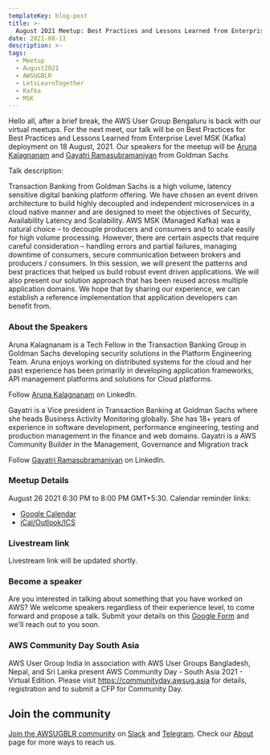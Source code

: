 ```yaml
---
templateKey: blog-post
title: >-
  August 2021 Meetup: Best Practices and Lessons Learned from Enterprise Level MSK (Kafka) deployment
date: 2021-08-11
description: >-
tags: 
  - Meetup 
  - August2021
  - AWSUGBLR 
  - LetsLearnTogether
  - Kafka
  - MSK
---
```


Hello all, after a brief break, the AWS User Group Bengaluru is back with our virtual meetups. For the next meet, our talk will be on Best Practices for Best Practices and Lessons Learned from Enterprise Level MSK (Kafka) deployment on 18 August, 2021. Our speakers for the meetup will be [Aruna Kalagnanam](https://www.linkedin.com/in/aruna-kalagnanam-a123454/) and [Gayatri Ramasubramaniyan](https://www.linkedin.com/in/gayatrir/) from Goldman Sachs

Talk description:

Transaction Banking from Goldman Sachs is a high volume, latency sensitive digital banking platform offering. We have chosen an event driven architecture to build highly decoupled and independent microservices in a cloud native manner and are designed to meet the objectives of Security, Availability Latency and Scalability. AWS MSK (Managed Kafka) was a natural choice – to decouple producers and consumers and to scale easily for high volume processing. However, there are certain aspects that require careful consideration – handling errors and partial failures, managing downtime of consumers, secure communication between brokers and producers / consumers. In this session, we will present the patterns and best practices that helped us build robust event driven applications. We will also present our solution approach that has been reused across multiple application domains. We hope that by sharing our experience, we can establish a reference implementation that application developers can benefit from.


### About the Speakers

Aruna Kalagnanam is a Tech Fellow in the Transaction Banking Group in Goldman Sachs developing security solutions in the Platform Engineering Team. Aruna enjoys working on distributed systems for the cloud and her past experience has been primarily in developing application frameworks, API management platforms and solutions for Cloud platforms.

Follow [Aruna Kalagnanam](https://www.linkedin.com/in/aruna-kalagnanam-a123454/) on LinkedIn.


Gayatri is a Vice president in Transaction Banking at Goldman Sachs where she heads Business Activity Monitoring globally. She has 18+ years of experience in software development, performance engineering, testing and production management in the finance and web domains.  Gayatri is a AWS Community Builder in the Management, Governance and Migration track

Follow [Gayatri Ramasubramaniyan](https://www.linkedin.com/in/gayatrir/) on LinkedIn.

### Meetup Details

August 26 2021 6:30 PM to 8:00 PM GMT+5:30. Calendar reminder links:

- [Google Calendar](http://www.google.com/calendar/event?location=Online+event&action=TEMPLATE&sprop=name%3AAWS+User+Group-Bengaluru&sprop=website%3Ahttps%3A%2F%2Fwww.meetup.com%2Fawsugblr%2Fevents%2F276810320&details=For+full+details%2C+including+the+address%2C+and+to+RSVP+see%3A+https%3A%2F%2Fwww.meetup.com%2Fawsugblr%2Fevents%2F276810320%0A%0AJoin+the+AWS+User+Group+Bengaluru+for+a+virtual+meetup+focusing+on+Best+Practices+for+Logging+on+18+...&text=March+2021+Meetup%3A+Best+Practices+for+Logging&dates=20210318T130000Z%2F20210318T143000Z)
- [iCal/Outlook/ICS](https://www.meetup.com/awsugblr/events/276810320/ical/March+2021+Meetup%253A+Best+Practices+for+Logging.ics)


### Livestream link

Livestream link will be updated shortly. 


### Become a speaker

Are you interested in talking about something that you have worked on AWS? We welcome speakers regardless of their experience level, to come forward and propose a talk. Submit your details on this [Google Form](https://goo.gl/forms/OQXsmTFBjdFKq1Wp2) and we'll reach out to you soon.


### AWS Community Day South Asia

AWS User Group India in association with AWS User Groups Bangladesh, Nepal, and Sri Lanka present AWS Community Day - South Asia 2021 - Virtual Edition.  Please visit https://communityday.awsug.asia for details, registration and to submit a CFP for Community Day.


## Join the community

[Join the AWSUGBLR community](https://www.awsugblr.in/) on [Slack](https://go.awsugblr.in/slack_invite) and [Telegram](http://go.awsugblr.in/telegram). Check our [About](https://www.awsugblr.in/about) page for more ways to reach us.
